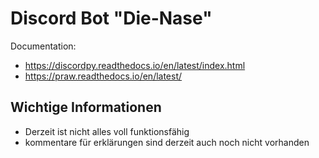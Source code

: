 # Discord Bot "Die-Nase"

Documentation: 
- https://discordpy.readthedocs.io/en/latest/index.html
- https://praw.readthedocs.io/en/latest/



## Wichtige Informationen

- Derzeit ist nicht alles voll funktionsfähig
- kommentare für erklärungen sind derzeit auch noch nicht vorhanden 
